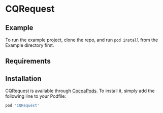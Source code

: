 # CQRequest

## Example

To run the example project, clone the repo, and run `pod install` from the Example directory first.

## Requirements

## Installation

CQRequest is available through [CocoaPods](https://cocoapods.org). To install
it, simply add the following line to your Podfile:

```ruby
pod 'CQRequest'
```
